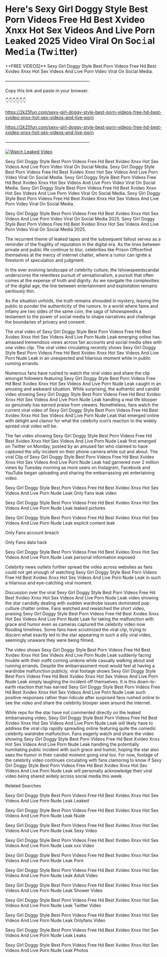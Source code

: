 # Here's Sexy Girl Doggy Style Best Porn Videos Free Hd Best Xvideo Xnxx Hot Sex Videos And Live Porn Leaked 2025 Video Viral On Soc𝚒al Med𝚒a (Tw𝚒tter)

++FREE VIDEOS]** Sexy Girl Doggy Style Best Porn Videos Free Hd Best Xvideo Xnxx Hot Sex Videos And Live Porn Video Viral On Social Media.

———————————————————-

Copy this link and paste in your browser.

👇👇👇👇👇👇

https://2k25fun.com/sexy-girl-doggy-style-best-porn-videos-free-hd-best-xvideo-xnxx-hot-sex-videos-and-live-porn

https://2k25fun.com/sexy-girl-doggy-style-best-porn-videos-free-hd-best-xvideo-xnxx-hot-sex-videos-and-live-porn

———————————————————-

[![Watch Leaked Video](https://miro.medium.com/v2/resize:fit:828/format:webp/1*cilzJN44JGOrTw9NJCrNHA.gif "Watch Leaked Video")](https://2k25fun.com/sexy-girl-doggy-style-best-porn-videos-free-hd-best-xvideo-xnxx-hot-sex-videos-and-live-porn)

Sexy Girl Doggy Style Best Porn Videos Free Hd Best Xvideo Xnxx Hot Sex Videos And Live Porn Video Viral On Social Media. Sexy Girl Doggy Style Best Porn Videos Free Hd Best Xvideo Xnxx Hot Sex Videos And Live Porn Video Viral On Social Media. Sexy Girl Doggy Style Best Porn Videos Free Hd Best Xvideo Xnxx Hot Sex Videos And Live Porn Video Viral On Social Media. Sexy Girl Doggy Style Best Porn Videos Free Hd Best Xvideo Xnxx Hot Sex Videos And Live Porn Video Viral On Social Media. Sexy Girl Doggy Style Best Porn Videos Free Hd Best Xvideo Xnxx Hot Sex Videos And Live Porn Video Viral On Social Media.

Sexy Girl Doggy Style Best Porn Videos Free Hd Best Xvideo Xnxx Hot Sex Videos And Live Porn Video Viral On Social Media 2025. Sexy Girl Doggy Style Best Porn Videos Free Hd Best Xvideo Xnxx Hot Sex Videos And Live Porn Video Viral On Social Media 2025.

The recurrent theme of leaked tapes and the subsequent fallout serves as a reminder of the fragility of reputation in the digital era. As the lines between private and public life continue to blur, celebrities like Prison Officerfind themselves at the mercy of internet chatter, where a rumor can ignite a firestorm of speculation and judgment.

In the ever evolving landscape of celebrity culture, the Ishowspeedscandal underscores the relentless pursuit of sensationalism, a pursuit that often comes at the expense of truth and dignity. As we navigate the complexities of the digital age, the line between entertainment and exploitation remains perilously thin.

As the situation unfolds, the truth remains shrouded in mystery, leaving the public to ponder the authenticity of the rumors. In a world where fame and infamy are two sides of the same coin, the saga of Ishowspeedis a testament to the power of social media to shape narratives and challenge the boundaries of privacy and consent.

The viral video of Sexy Girl Doggy Style Best Porn Videos Free Hd Best Xvideo Xnxx Hot Sex Videos And Live Porn Nude Leak emerging online has amassed tremendous views across fan accounts and social media sites with one video clip. The viral video circulating recently shows Sexy Girl Doggy Style Best Porn Videos Free Hd Best Xvideo Xnxx Hot Sex Videos And Live Porn Nude Leak in an unexpected and hilarious moment while in public running errands.

Numerous fans have rushed to watch the viral video and share the clip amongst followers featuring Sexy Girl Doggy Style Best Porn Videos Free Hd Best Xvideo Xnxx Hot Sex Videos And Live Porn Nude Leak caught in an amusing and awkward situation. While surprising, the authentic and candid video showing Sexy Girl Doggy Style Best Porn Videos Free Hd Best Xvideo Xnxx Hot Sex Videos And Live Porn Nude Leak handling a real life blooper so genuinely has earned praise from viewers. Nonetheless, fans watch the current viral video of Sexy Girl Doggy Style Best Porn Videos Free Hd Best Xvideo Xnxx Hot Sex Videos And Live Porn Nude Leak that emerged online with delight and clamor for what the celebrity icon’s reaction to the widely spread viral video will be.

The fan video showing Sexy Girl Doggy Style Best Porn Videos Free Hd Best Xvideo Xnxx Hot Sex Videos And Live Porn Nude Leak first emerged on Twitter on Monday, posted by an amused fan who claimed to have captured the silly incident on their phone camera while out and about. The viral Clip of Sexy Girl Doggy Style Best Porn Videos Free Hd Best Xvideo Xnxx Hot Sex Videos And Live Porn Nude Leak had garnered over 2 million views by Tuesday morning as more users on Instagram, Facebook and YouTube began uploading and sharing the embarrassing yet entertaining video.

Sexy Girl Doggy Style Best Porn Videos Free Hd Best Xvideo Xnxx Hot Sex Videos And Live Porn Nude Leak Only Fans leak video

Sexy Girl Doggy Style Best Porn Videos Free Hd Best Xvideo Xnxx Hot Sex Videos And Live Porn Nude Leak leaked pictures

Sexy Girl Doggy Style Best Porn Videos Free Hd Best Xvideo Xnxx Hot Sex Videos And Live Porn Nude Leak explicit content leak

Only Fans account breach

Only Fans data hack

Sexy Girl Doggy Style Best Porn Videos Free Hd Best Xvideo Xnxx Hot Sex Videos And Live Porn Nude Leak personal information exposed

Celebrity news outlets further spread the video across websites as fans could not get enough of watching Sexy Girl Doggy Style Best Porn Videos Free Hd Best Xvideo Xnxx Hot Sex Videos And Live Porn Nude Leak in such a hilarious and eye-catching viral moment.

Discussion over the viral Sexy Girl Doggy Style Best Porn Videos Free Hd Best Xvideo Xnxx Hot Sex Videos And Live Porn Nude Leak video showing the star candidly dealing with sudden wardrobe issues dominated pop culture chatter online. Fans watched and rewatched the short video, praising Sexy Girl Doggy Style Best Porn Videos Free Hd Best Xvideo Xnxx Hot Sex Videos And Live Porn Nude Leak for taking the malfunction with grace and humor even as cameras captured the celebrity video now flooding timelines. Some fans have scrutinized the viral clip, trying to discern what exactly led to the star appearing in such a silly viral video, seemingly unaware they were being filmed.

The video shows Sexy Girl Doggy Style Best Porn Videos Free Hd Best Xvideo Xnxx Hot Sex Videos And Live Porn Nude Leak suddenly facing trouble with their outfit coming undone while casually walking about and running errands. Despite the embarrassment most would feel at having a wardrobe malfunction publicly, viral footage shows Sexy Girl Doggy Style Best Porn Videos Free Hd Best Xvideo Xnxx Hot Sex Videos And Live Porn Nude Leak simply laughing the incident off themselves. It is this down-to-earth reaction that has earned Sexy Girl Doggy Style Best Porn Videos Free Hd Best Xvideo Xnxx Hot Sex Videos And Live Porn Nude Leak such positive responses rather than ridicule after surprised fans rushed online to see the video and share the celebrity blooper seen around the internet.

While reps for the star have not commented directly on the leaked embarrassing video, Sexy Girl Doggy Style Best Porn Videos Free Hd Best Xvideo Xnxx Hot Sex Videos And Live Porn Nude Leak will likely have to address the viral clip rapidly spreading online featuring quite the comedic celebrity wardrobe malfunction. Fans eagerly watch and share the video showing Sexy Girl Doggy Style Best Porn Videos Free Hd Best Xvideo Xnxx Hot Sex Videos And Live Porn Nude Leak handling the potentially humiliating public incident with such grace and humor, hoping the star also sees the humor in their candid moment going viral too. For now, footage of the celebrity video continues circulating with fans clamoring to know if Sexy Girl Doggy Style Best Porn Videos Free Hd Best Xvideo Xnxx Hot Sex Videos And Live Porn Nude Leak will personally acknowledge their viral video being shared widely across social media this week.

Related Searches

Sexy Girl Doggy Style Best Porn Videos Free Hd Best Xvideo Xnxx Hot Sex Videos And Live Porn Nude Leak Leaked

Sexy Girl Doggy Style Best Porn Videos Free Hd Best Xvideo Xnxx Hot Sex Videos And Live Porn Nude Leak Nude

Sexy Girl Doggy Style Best Porn Videos Free Hd Best Xvideo Xnxx Hot Sex Videos And Live Porn Nude Leak Sexy Video

Sexy Girl Doggy Style Best Porn Videos Free Hd Best Xvideo Xnxx Hot Sex Videos And Live Porn Nude Leak xxx Video

Sexy Girl Doggy Style Best Porn Videos Free Hd Best Xvideo Xnxx Hot Sex Videos And Live Porn Nude Leak Porn

Sexy Girl Doggy Style Best Porn Videos Free Hd Best Xvideo Xnxx Hot Sex Videos And Live Porn Nude Leak Adult Video

Sexy Girl Doggy Style Best Porn Videos Free Hd Best Xvideo Xnxx Hot Sex Videos And Live Porn Nude Leak Shower Video

Sexy Girl Doggy Style Best Porn Videos Free Hd Best Xvideo Xnxx Hot Sex Videos And Live Porn Nude Leak Twitter Video

Sexy Girl Doggy Style Best Porn Videos Free Hd Best Xvideo Xnxx Hot Sex Videos And Live Porn Nude Leak Onlyfans Video

Sexy Girl Doggy Style Best Porn Videos Free Hd Best Xvideo Xnxx Hot Sex Videos And Live Porn Nude Leak Leaks

Sexy Girl Doggy Style Best Porn Videos Free Hd Best Xvideo Xnxx Hot Sex Videos And Live Porn Nude Leak Photos